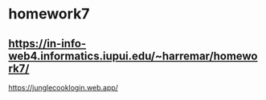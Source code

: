# homework7
 
## https://in-info-web4.informatics.iupui.edu/~harremar/homework7/

https://junglecooklogin.web.app/
